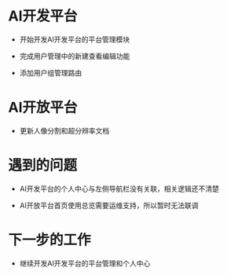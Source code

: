 <!--
 * @Author: liusimin
 * @Date: 2020-12-07 18:58:04
 * @LastEditors: your name
 * @LastEditTime: 2020-12-07 19:00:21
 * @Description: file content
-->

# AI开发平台

- 开始开发AI开发平台的平台管理模块

- 完成用户管理中的新建查看编辑功能

- 添加用户组管理路由

# AI开放平台

- 更新人像分割和超分辨率文档

# 遇到的问题

- AI开发平台的个人中心与左侧导航栏没有关联，相关逻辑还不清楚

- AI开放平台首页使用总览需要运维支持，所以暂时无法联调

# 下一步的工作

- 继续开发AI开发平台的平台管理和个人中心
